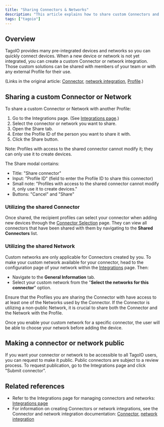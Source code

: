 ```yaml
---
title: "Sharing Connectors & Networks"
description: "This article explains how to share custom Connectors and Networks in TagoIO, including the steps to share with another Profile and how to request a public connector for all users."
tags: ["tagoio"]
---
```

## Overview

TagoIO provides many pre-integrated devices and networks so you can quickly connect devices. When a new device or network is not yet integrated, you can create a custom Connector or network integration. Those custom solutions can be shared with members of your team or with any external Profile for their use.

(Links in the original article: [Connector](../integrations/), [network integration](../integrations/), [Profile](../account/profiles).)

## Sharing a custom Connector or Network

To share a custom Connector or Network with another Profile:

1. Go to the Integrations page. (See [Integrations page](../integrations/).)
2. Select the connector or network you want to share.
3. Open the Share tab.
4. Enter the Profile ID of the person you want to share it with.
5. Click the Share button.

Note: Profiles with access to the shared connector cannot modify it; they can only use it to create devices.

<!-- Image placeholder removed for build -->

The Share modal contains:
- Title: "Share connector"
- Input: "Profile ID" (field to enter the Profile ID to share this connector)
- Small note: "Profiles with access to the shared connector cannot modify it, only use it to create devices."
- Buttons: "Cancel" and "Share"

### Utilizing the shared Connector

Once shared, the recipient profiles can select your connector when adding new devices through the [Connector Selection](../integrations/) page. They can view all connectors that have been shared with them by navigating to the **Shared Connectors** list.

### Utilizing the shared Network

Custom networks are only applicable for Connectors created by you. To make your custom network available for your connector, head to the configuration page of your network within the [Integrations](../integrations/) page. Then:
- Navigate to the **General Information** tab.
- Select your custom network from the "**Select the networks for this connector**" option.

Ensure that the Profiles you are sharing the Connector with have access to at least one of the Networks used by the Connector. If the Connector is utilizing a non-public Network, it is crucial to share both the Connector and the Network with the Profile.

Once you enable your custom network for a specific connector, the user will be able to choose your network before adding the device.

## Making a connector or network public

If you want your connector or network to be accessible to all TagoIO users, you can request to make it public. Public connectors are subject to a review process. To request publication, go to the Integrations page and click "Submit connector".

## Related references

- Refer to the Integrations page for managing connectors and networks: [Integrations page](../integrations/)
- For information on creating Connectors or network integrations, see the Connector and network integration documentation: [Connector](../integrations/), [network integration](../integrations/)